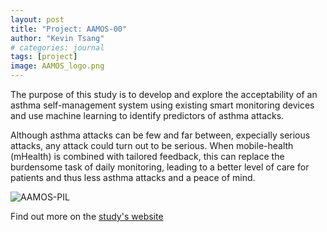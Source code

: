 ```yaml
---
layout: post
title: "Project: AAMOS-00"
author: "Kevin Tsang"
# categories: journal
tags: [project]
image: AAMOS_logo.png
---
```


The purpose of this study is to develop and explore the acceptability of an asthma self-management system using existing smart monitoring devices and use machine learning to identify predictors of asthma attacks.

Although asthma attacks can be few and far between, expecially serious attacks, any attack could turn out to be serious. When mobile-health (mHealth) is combined with tailored feedback, this can replace the burdensome task of daily monitoring, leading to a better level of care for patients and thus less asthma attacks and a peace of mind.

![AAMOS-PIL](./AAMOS-00_Patient_Information_Leaflet.jpg)

Find out more on the [study's website](https://www.ed.ac.uk/usher/aukcar/knowledge-hub/projects/aamos-00)
